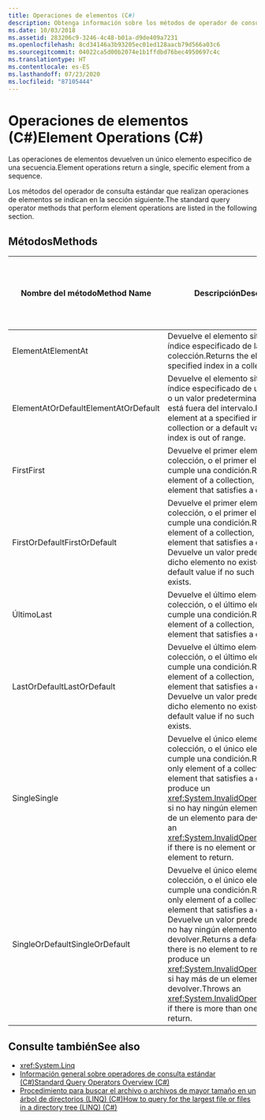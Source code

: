 ```yaml
---
title: Operaciones de elementos (C#)
description: Obtenga información sobre los métodos de operador de consulta estándar que realizan operaciones de elemento, que devuelven un único elemento de una secuencia en C#.
ms.date: 10/03/2018
ms.assetid: 283206c9-3246-4c48-b01a-d9de409a7231
ms.openlocfilehash: 8cd34146a3b93205ec01ed128aacb79d566a03c6
ms.sourcegitcommit: 04022ca5d00b2074e1b1ffdbd76bec4950697c4c
ms.translationtype: HT
ms.contentlocale: es-ES
ms.lasthandoff: 07/23/2020
ms.locfileid: "87105444"
---
```

# <a name="element-operations-c"></a><span data-ttu-id="80add-103">Operaciones de elementos (C#)</span><span class="sxs-lookup"><span data-stu-id="80add-103">Element Operations (C#)</span></span>

<span data-ttu-id="80add-104">Las operaciones de elementos devuelven un único elemento específico de una secuencia.</span><span class="sxs-lookup"><span data-stu-id="80add-104">Element operations return a single, specific element from a sequence.</span></span>  
  
 <span data-ttu-id="80add-105">Los métodos del operador de consulta estándar que realizan operaciones de elementos se indican en la sección siguiente.</span><span class="sxs-lookup"><span data-stu-id="80add-105">The standard query operator methods that perform element operations are listed in the following section.</span></span>  
  
## <a name="methods"></a><span data-ttu-id="80add-106">Métodos</span><span class="sxs-lookup"><span data-stu-id="80add-106">Methods</span></span>  
  
|<span data-ttu-id="80add-107">Nombre del método</span><span class="sxs-lookup"><span data-stu-id="80add-107">Method Name</span></span>|<span data-ttu-id="80add-108">Descripción</span><span class="sxs-lookup"><span data-stu-id="80add-108">Description</span></span>|<span data-ttu-id="80add-109">Sintaxis de la expresión de consulta de C#</span><span class="sxs-lookup"><span data-stu-id="80add-109">C# Query Expression Syntax</span></span>|<span data-ttu-id="80add-110">Más información</span><span class="sxs-lookup"><span data-stu-id="80add-110">More Information</span></span>|  
|-----------------|-----------------|---------------------------------|----------------------|  
|<span data-ttu-id="80add-111">ElementAt</span><span class="sxs-lookup"><span data-stu-id="80add-111">ElementAt</span></span>|<span data-ttu-id="80add-112">Devuelve el elemento situado en un índice especificado de la colección.</span><span class="sxs-lookup"><span data-stu-id="80add-112">Returns the element at a specified index in a collection.</span></span>|<span data-ttu-id="80add-113">No es aplicable.</span><span class="sxs-lookup"><span data-stu-id="80add-113">Not applicable.</span></span>|<xref:System.Linq.Enumerable.ElementAt%2A?displayProperty=nameWithType><br /><br /> <xref:System.Linq.Queryable.ElementAt%2A?displayProperty=nameWithType>|  
|<span data-ttu-id="80add-114">ElementAtOrDefault</span><span class="sxs-lookup"><span data-stu-id="80add-114">ElementAtOrDefault</span></span>|<span data-ttu-id="80add-115">Devuelve el elemento situado en un índice especificado de una colección o un valor predeterminado si el índice está fuera del intervalo.</span><span class="sxs-lookup"><span data-stu-id="80add-115">Returns the element at a specified index in a collection or a default value if the index is out of range.</span></span>|<span data-ttu-id="80add-116">No es aplicable.</span><span class="sxs-lookup"><span data-stu-id="80add-116">Not applicable.</span></span>|<xref:System.Linq.Enumerable.ElementAtOrDefault%2A?displayProperty=nameWithType><br /><br /> <xref:System.Linq.Queryable.ElementAtOrDefault%2A?displayProperty=nameWithType>|  
|<span data-ttu-id="80add-117">First</span><span class="sxs-lookup"><span data-stu-id="80add-117">First</span></span>|<span data-ttu-id="80add-118">Devuelve el primer elemento de una colección, o el primer elemento que cumple una condición.</span><span class="sxs-lookup"><span data-stu-id="80add-118">Returns the first element of a collection, or the first element that satisfies a condition.</span></span>|<span data-ttu-id="80add-119">No es aplicable.</span><span class="sxs-lookup"><span data-stu-id="80add-119">Not applicable.</span></span>|<xref:System.Linq.Enumerable.First%2A?displayProperty=nameWithType><br /><br /> <xref:System.Linq.Queryable.First%2A?displayProperty=nameWithType>|  
|<span data-ttu-id="80add-120">FirstOrDefault</span><span class="sxs-lookup"><span data-stu-id="80add-120">FirstOrDefault</span></span>|<span data-ttu-id="80add-121">Devuelve el primer elemento de una colección, o el primer elemento que cumple una condición.</span><span class="sxs-lookup"><span data-stu-id="80add-121">Returns the first element of a collection, or the first element that satisfies a condition.</span></span> <span data-ttu-id="80add-122">Devuelve un valor predeterminado si dicho elemento no existe.</span><span class="sxs-lookup"><span data-stu-id="80add-122">Returns a default value if no such element exists.</span></span>|<span data-ttu-id="80add-123">No es aplicable.</span><span class="sxs-lookup"><span data-stu-id="80add-123">Not applicable.</span></span>|<xref:System.Linq.Enumerable.FirstOrDefault%2A?displayProperty=nameWithType><br /><br /> <xref:System.Linq.Queryable.FirstOrDefault%2A?displayProperty=nameWithType><br /><br /> <xref:System.Linq.Queryable.FirstOrDefault%60%601%28System.Linq.IQueryable%7B%60%600%7D%29?displayProperty=nameWithType>|  
|<span data-ttu-id="80add-124">Último</span><span class="sxs-lookup"><span data-stu-id="80add-124">Last</span></span>|<span data-ttu-id="80add-125">Devuelve el último elemento de una colección, o el último elemento que cumple una condición.</span><span class="sxs-lookup"><span data-stu-id="80add-125">Returns the last element of a collection, or the last element that satisfies a condition.</span></span>|<span data-ttu-id="80add-126">No es aplicable.</span><span class="sxs-lookup"><span data-stu-id="80add-126">Not applicable.</span></span>|<xref:System.Linq.Enumerable.Last%2A?displayProperty=nameWithType><br /><br /> <xref:System.Linq.Queryable.Last%2A?displayProperty=nameWithType>|  
|<span data-ttu-id="80add-127">LastOrDefault</span><span class="sxs-lookup"><span data-stu-id="80add-127">LastOrDefault</span></span>|<span data-ttu-id="80add-128">Devuelve el último elemento de una colección, o el último elemento que cumple una condición.</span><span class="sxs-lookup"><span data-stu-id="80add-128">Returns the last element of a collection, or the last element that satisfies a condition.</span></span> <span data-ttu-id="80add-129">Devuelve un valor predeterminado si dicho elemento no existe.</span><span class="sxs-lookup"><span data-stu-id="80add-129">Returns a default value if no such element exists.</span></span>|<span data-ttu-id="80add-130">No es aplicable.</span><span class="sxs-lookup"><span data-stu-id="80add-130">Not applicable.</span></span>|<xref:System.Linq.Enumerable.LastOrDefault%2A?displayProperty=nameWithType><br /><br /> <xref:System.Linq.Queryable.LastOrDefault%2A?displayProperty=nameWithType>|  
|<span data-ttu-id="80add-131">Single</span><span class="sxs-lookup"><span data-stu-id="80add-131">Single</span></span>|<span data-ttu-id="80add-132">Devuelve el único elemento de una colección, o el único elemento que cumple una condición.</span><span class="sxs-lookup"><span data-stu-id="80add-132">Returns the only element of a collection or the only element that satisfies a condition.</span></span> <span data-ttu-id="80add-133">Se produce un <xref:System.InvalidOperationException> si no hay ningún elemento o hay más de un elemento para devolver.</span><span class="sxs-lookup"><span data-stu-id="80add-133">Throws an <xref:System.InvalidOperationException> if there is no element or more than one element to return.</span></span> |<span data-ttu-id="80add-134">No es aplicable.</span><span class="sxs-lookup"><span data-stu-id="80add-134">Not applicable.</span></span>|<xref:System.Linq.Enumerable.Single%2A?displayProperty=nameWithType><br /><br /> <xref:System.Linq.Queryable.Single%2A?displayProperty=nameWithType>|  
|<span data-ttu-id="80add-135">SingleOrDefault</span><span class="sxs-lookup"><span data-stu-id="80add-135">SingleOrDefault</span></span>|<span data-ttu-id="80add-136">Devuelve el único elemento de una colección, o el único elemento que cumple una condición.</span><span class="sxs-lookup"><span data-stu-id="80add-136">Returns the only element of a collection or the only element that satisfies a condition.</span></span> <span data-ttu-id="80add-137">Devuelve un valor predeterminado si no hay ningún elemento para devolver.</span><span class="sxs-lookup"><span data-stu-id="80add-137">Returns a default value if there is no element to return.</span></span> <span data-ttu-id="80add-138">Se produce un <xref:System.InvalidOperationException> si hay más de un elemento para devolver.</span><span class="sxs-lookup"><span data-stu-id="80add-138">Throws an <xref:System.InvalidOperationException> if there is more than one element to return.</span></span> |<span data-ttu-id="80add-139">No es aplicable.</span><span class="sxs-lookup"><span data-stu-id="80add-139">Not applicable.</span></span>|<xref:System.Linq.Enumerable.SingleOrDefault%2A?displayProperty=nameWithType><br /><br /> <xref:System.Linq.Queryable.SingleOrDefault%2A?displayProperty=nameWithType>|  
  
## <a name="see-also"></a><span data-ttu-id="80add-140">Consulte también</span><span class="sxs-lookup"><span data-stu-id="80add-140">See also</span></span>

- <xref:System.Linq>
- [<span data-ttu-id="80add-141">Información general sobre operadores de consulta estándar (C#)</span><span class="sxs-lookup"><span data-stu-id="80add-141">Standard Query Operators Overview (C#)</span></span>](./standard-query-operators-overview.md)
- [<span data-ttu-id="80add-142">Procedimiento para buscar el archivo o archivos de mayor tamaño en un árbol de directorios (LINQ) (C#)</span><span class="sxs-lookup"><span data-stu-id="80add-142">How to query for the largest file or files in a directory tree (LINQ) (C#)</span></span>](./how-to-query-for-the-largest-file-or-files-in-a-directory-tree-linq.md)
